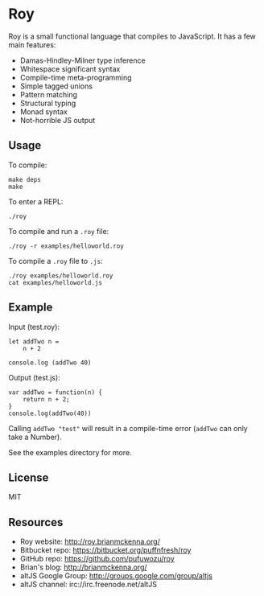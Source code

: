 Roy
===

Roy is a small functional language that compiles to JavaScript. It has a few main features:

* Damas-Hindley-Milner type inference
* Whitespace significant syntax
* Compile-time meta-programming
* Simple tagged unions
* Pattern matching
* Structural typing
* Monad syntax
* Not-horrible JS output

Usage
---

To compile:

    make deps
    make

To enter a REPL:

    ./roy

To compile and run a `.roy` file:

    ./roy -r examples/helloworld.roy

To compile a `.roy` file to `.js`:

    ./roy examples/helloworld.roy
    cat examples/helloworld.js

Example
---

Input (test.roy):

    let addTwo n =
        n + 2

    console.log (addTwo 40)

Output (test.js):

    var addTwo = function(n) {
        return n + 2;
    }
    console.log(addTwo(40))

Calling `addTwo "test"` will result in a compile-time error (`addTwo` can only take a Number).

See the examples directory for more.

License
---

MIT

Resources
---

* Roy website: http://roy.brianmckenna.org/
* Bitbucket repo: https://bitbucket.org/puffnfresh/roy
* GitHub repo: https://github.com/pufuwozu/roy
* Brian's blog: http://brianmckenna.org/
* altJS Google Group: http://groups.google.com/group/altjs
* altJS channel: irc://irc.freenode.net/altJS
